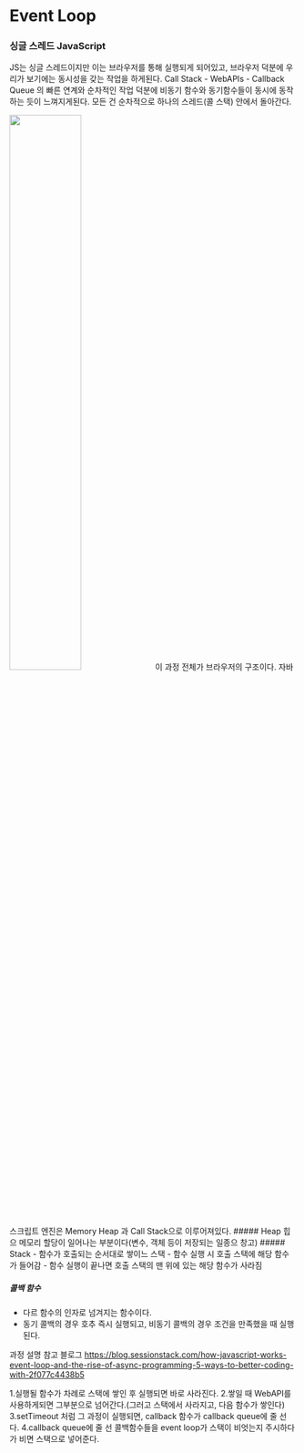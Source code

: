 # Event Loop
### 싱글 스레드 JavaScript
JS는 싱글 스레드이지만 이는 브라우저를 통해 실행되게 되어있고, 브라우저 덕분에 우리가 보기에는 동시성을 갖는 작업을 하게된다. Call Stack - WebAPIs - Callback Queue 의 빠른 연계와 순차적인 작업 덕분에 비동기 함수와 동기함수들이 동시에 동작하는 듯이 느껴지게된다. 모든 건 순차적으로 하나의 스레드(콜 스택) 안에서 돌아간다.

<img src='https://miro.medium.com/max/1600/1*iHhUyO4DliDwa6x_cO5E3A.gif' width='50%' />
이 과정 전체가 브라우저의 구조이다.
자바스크립트 엔진은 Memory Heap 과 Call Stack으로 이루어져있다.
##### Heap
힙으 메모리 할당이 일어나는 부분이다(변수, 객체 등이 저장되는 일종으 창고)
##### Stack
- 함수가 호출되는 순서대로 쌓이느 스택
- 함수 실행 시 호출 스택에 해당 함수가 들어감
- 함수 실행이 끝나면 호출 스택의 맨 위에 있는 해당 함수가 사라짐

##### 콜백 함수
- 다르 함수의 인자로 넘겨지는 함수이다.
- 동기 콜백의 경우 호추 즉시 실행되고, 비동기 콜백의 경우 조건을 만족했을 때 실행된다.


과정 설명 참고 블로그 https://blog.sessionstack.com/how-javascript-works-event-loop-and-the-rise-of-async-programming-5-ways-to-better-coding-with-2f077c4438b5

1.실행될 함수가 차례로 스택에 쌓인 후 실행되면 바로 사라진다.
2.쌓일 때 WebAPI를 사용하게되면 그부분으로 넘어간다.(그러고 스택에서 사라지고, 다음 함수가 쌓인다)
3.setTimeout 처럼 그 과정이 실행되면, callback 함수가 callback queue에 줄 선다.
4.callback queue에 줄 선 콜백함수들을 event loop가 스택이 비엇는지 주시하다가 비면 스택으로 넣어준다.

